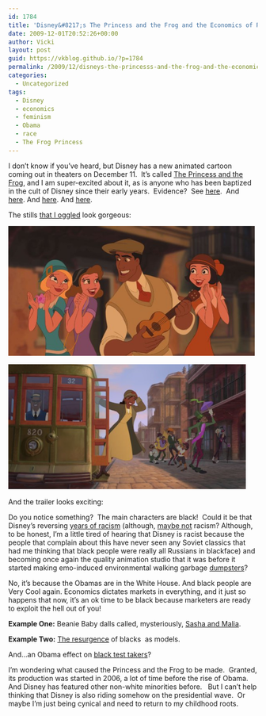 ```yaml
---
id: 1784
title: 'Disney&#8217;s The Princess and the Frog and the Economics of Race'
date: 2009-12-01T20:52:26+00:00
author: Vicki
layout: post
guid: https://vkblog.github.io/?p=1784
permalink: /2009/12/disneys-the-princesss-and-the-frog-and-the-economics-of-race/
categories:
  - Uncategorized
tags:
  - Disney
  - economics
  - feminism
  - Obama
  - race
  - The Frog Princess
---
```

I don&#8217;t know if you&#8217;ve heard, but Disney has a new animated cartoon coming out in theaters on December 11.  It&#8217;s called [The Princess and the Frog](http://en.wikipedia.org/wiki/The_Princess_and_the_Frog), and I am super-excited about it, as is anyone who has been baptized in the cult of Disney since their early years.  Evidence?  See [here](https://vkblog.github.io/2009/10/13/russian-letziyon-aladdin-and-jasmine/).  And [here](https://vkblog.github.io/2009/06/23/the-kids-arent-alright/). And [here](https://vkblog.github.io/2009/01/30/crying-unabashedly-during-disney-movies/). And [here](https://vkblog.github.io/2009/11/27/comic-black-friday/).

The stills [that I oggled](http://www.imdb.com/title/tt0780521/mediaindex) look gorgeous:

[<img class="aligncenter size-full wp-image-1785" title="the princess and frog_" src="https://raw.githubusercontent.com/vkblog/vkblog.github.io/master/public/img/2009/12/the-princess-and-frog_.jpg" alt="the princess and frog_" width="498" height="262" />](https://raw.githubusercontent.com/vkblog/vkblog.github.io/master/public/img/2009/12/the-princess-and-frog_.jpg)

[<img class="aligncenter size-full wp-image-1786" title="princess frog_" src="https://raw.githubusercontent.com/vkblog/vkblog.github.io/master/public/img/2009/12/princess-frog_.jpg" alt="princess frog_" width="480" height="252" />](https://raw.githubusercontent.com/vkblog/vkblog.github.io/master/public/img/2009/12/princess-frog_.jpg)

And the trailer looks exciting:
  


Do you notice something?  The main characters are black!  Could it be that Disney&#8217;s reversing [years of racism](http://www.cracked.com/article_15677_9-most-racist-disney-characters.html) (although, [maybe not](http://dailycartoonist.com/index.php/2009/11/24/was-walt-disney-a-racist/) racism? Although, to be honest, I&#8217;m a little tired of hearing that Disney is racist because the people that complain about this have never seen any Soviet classics that had me thinking that black people were really all Russians in blackface) and becoming once again the quality animation studio that it was before it started making emo-induced environmental walking garbage [dumpsters](http://en.wikipedia.org/wiki/WALL-E)?

No, it&#8217;s because the Obamas are in the White House. And black people are Very Cool again. Economics dictates markets in everything, and it just so happens that now, it&#8217;s an ok time to be black because marketers are ready to exploit the hell out of you!

**Example One:** Beanie Baby dalls called, mysteriously, [Sasha and Malia](http://www.msnbc.msn.com/id/28791058/).
  
**Example Two:** [The resurgence](http://nymag.com/daily/fashion/2009/04/liya_kibede_has_noticed_the_ob.html) of blacks  as models.
  
And&#8230;an Obama effect on [black test takers](http://www.nytimes.com/2009/01/23/education/23gap.html)?

I&#8217;m wondering what caused the Princess and the Frog to be made.  Granted, its production was started in 2006, a lot of time before the rise of Obama. And Disney has featured other non-white minorities before.   But I can&#8217;t help thinking that Disney is also riding somehow on the presidential wave.  Or maybe I&#8217;m just being cynical and need to return to my childhood roots.